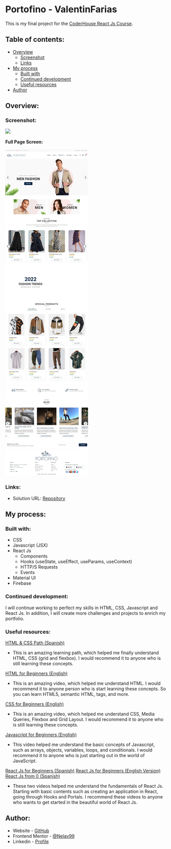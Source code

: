 # Portofino - ValentinFarias

This is my final project for the [CoderHouse React Js Course](https://www.coderhouse.com.mx/online/reactjs).

## Table of contents:

- [Overview](#overview)
  - [Screenshot](#screenshot)
  - [Links](#links)
- [My process](#my-process)
  - [Built with](#built-with)
  - [Continued development](#continued-development)
  - [Useful resources](#useful-resources)
- [Author](#author)

## Overview:

### Screenshot:

![](./src/assets/img/logo/screenPage.jpg)

**Full Page Screen:**

![](./src/assets/img/logo/screenPortoPage.jpeg)

### Links:

- Solution URL: [Repository](https://github.com/Nelav99/Portofino-ValentinFarias.git)

## My process:

### Built with:

- CSS
- Javascript (JSX)
- React Js
  - Components
  - Hooks (useState, useEffect, useParams, useContext)
  - HTTP/S Requests
  - Events
- Material UI
- Firebase

### Continued development:

I will continue working to perfect my skills in HTML, CSS, Javascript and React Js. In addition, I will create more challenges and projects to enrich my portfolio.

### Useful resources:

[HTML & CSS Path (Spanish)](https://platzi.com/web-frontend/?school=_escuela_escuela-web_)
- This is an amazing learning path, which helped me finally understand HTML, CSS (grid and flexbox). I would recommend it to anyone who is still learning these concepts.

[HTML for Beginners (English)](https://www.youtube.com/watch?v=kUMe1FH4CHE)
- This is an amazing video, which helped me understand HTML. I would recommend it to anyone person who is start learning these concepts. So you can learn HTML5, semantic HTML, tags, and more.

[CSS for Beginners (English)](https://www.youtube.com/watch?v=OXGznpKZ_sA)
- This is an amazing video, which helped me understand CSS, Media Queries, Flexbox and Grid Layout. I would recommend it to anyone who is still learning these concepts.

[Javascript for Beginners (English)](https://www.youtube.com/watch?v=PkZNo7MFNFg)
- This video helped me understand the basic concepts of Javascript, such as arrays, objects, variables, loops, and conditionals. I would recommend it to anyone who is just starting out in the world of JavaScript.

[React Js for Beginners (Spanish)](https://www.youtube.com/watch?v=6Jfk8ic3KVk)
[React Js for Beginners (English Version)](https://www.youtube.com/watch?v=bMknfKXIFA8)
[React Js from 0 (Spanish)](https://www.youtube.com/watch?v=T_j60n1zgu0&list=PLV8x_i1fqBw0B008sQn79YxCjkHJU84pC)
- These two videos helped me understand the fundamentals of React Js. Starting with basic contents such as creating an application in React, going through Hooks and Portals. I recommend these videos to anyone who wants to get started in the beautiful world of React Js.

## Author:

- Website - [GitHub](https://github.com/Nelav99)
- Frontend Mentor - [@Nelav99](https://www.frontendmentor.io/profile/Nelav99)
- Linkedin - [Profile](https://www.linkedin.com/in/valent%C3%ADn-far%C3%ADas-aa0282147)
